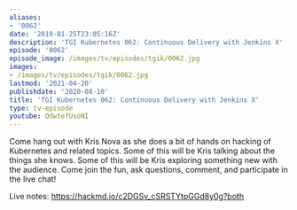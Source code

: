 ```yaml
---
aliases:
- '0062'
date: '2019-01-25T23:05:16Z'
description: 'TGI Kubernetes 062: Continuous Delivery with Jenkins X'
episode: '0062'
episode_image: /images/tv/episodes/tgik/0062.jpg
images:
- /images/tv/episodes/tgik/0062.jpg
lastmod: '2021-04-20'
publishdate: '2020-08-10'
title: 'TGI Kubernetes 062: Continuous Delivery with Jenkins X'
type: tv-episode
youtube: QdwtefUsoNI
---
```


Come hang out with Kris Nova as she does a bit of hands on hacking of Kubernetes and related topics. Some of this will be Kris talking about the things she knows. Some of this will be Kris exploring something new with the audience. Come join the fun, ask questions, comment, and participate in the live chat!

Live notes: https://hackmd.io/c2DGSv_cSRSTYtpGGd8y0g?both